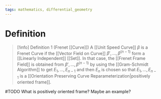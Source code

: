 ```yaml
---
tags: mathematics, differential_geometry
---
```


# Definition

> [!info] Definition 1 (Frenet [[Curve]])
> A [[Unit Speed Curve]] $\beta$ is a Frenet Curve if the [[Vector Field on Curve]] $\beta', \dots, \beta^{(n - 1)}$ form a [[Linearly Independent]] [[Set]].
> In that case, the [[Frenet Frame Field]] is obtained from $\beta', \dots, \beta^{(n-1)}$ by using the [[Gram-Schmidt Algorithm]] to get $E_1, \dots, E_{n-1}$ and then $E_n$ is chosen so that $E_1, \dots, E_{n-1}$ is a [[Orientation Preserving Curve Reparameterization|positively oriented frame]].

#TODO 
What is positively oriented frame? Maybe an example?